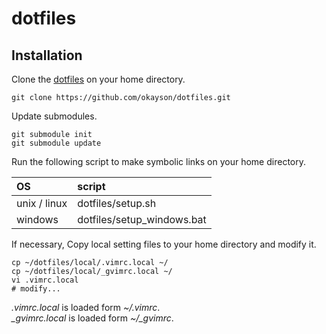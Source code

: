 # dotfiles

## Installation
 
Clone the [dotfiles](https://github.com/okayson/dotfiles "dotfiles") on your home directory.

    git clone https://github.com/okayson/dotfiles.git

Update submodules.

    git submodule init
    git submodule update

Run the following script to make symbolic links on your home directory.

| OS           | script                     |
|:-------------|:---------------------------|
| unix / linux | dotfiles/setup.sh          |
| windows      | dotfiles/setup_windows.bat |

If necessary, Copy local setting files to your home directory and modify it.

    cp ~/dotfiles/local/.vimrc.local ~/
    cp ~/dotfiles/local/_gvimrc.local ~/
	vi .vimrc.local
	# modify...

*.vimrc.local* is loaded form *~/.vimrc*.  
*_gvimrc.local* is loaded form *~/_gvimrc*.

